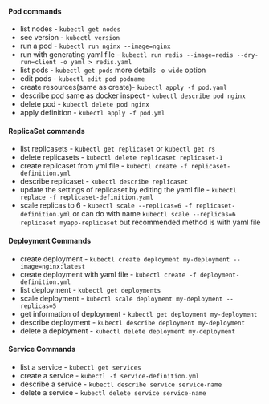 #### Pod commands 
- list nodes - `kubectl get nodes`
- see version - `kubectl version`
- run a pod - `kubectl run nginx --image=nginx`
- run with generating yaml file - `kubectl run redis --image=redis --dry-run=client -o yaml > redis.yaml`
- list pods - `kubectl get pods` more details `-o wide` option 
- edit pods - `kubectl edit pod podname`
- create resources(same as create)- `kubectl apply -f pod.yaml`
- describe pod same as docker inspect - `kubectl describe pod nginx`
- delete pod - `kubectl delete pod nginx`
- apply definition - `kubectl apply -f pod.yml`  

#### ReplicaSet commands
- list replicasets - `kubectl get replicaset` or `kubectl get rs`
- delete replicasets - `kubectl delete replicaset replicaset-1`
- create replicaset from yml file - `kubectl create -f replicaset-definition.yml`
- describe replicaset - `kubectl describe replicaset`
- update the settings of replicaset by editing the yaml file - `kubectl replace -f replicaset-definition.yaml`
- scale replicas to 6 - `kubectl scale --replicas=6 -f replicaset-definition.yml` or can do with name `kubectl scale --replicas=6 replicaset myapp-replicaset` but recommended method is with yaml file

#### Deployment Commands

- create deployment - `kubectl create deployment my-deployment --image=nginx:latest`
- create deployment with yaml file - `kubectl create -f deployment-definition.yml`
- list deployment - `kubectl get deployments`
- scale deployment - `kubectl scale deployment my-deployment --replicas=5`
- get information of deployment - `kubectl get deployment my-deployment`
- describe deployment - `kubectl describe deployment my-deployment`
- delete a deployment - `kubectl delete deployment my-deployment`

#### Service Commands
- list a service - `kubectl get services`
- create a service - `kubectl -f service-definition.yml`
- describe a service - `kubectl describe service service-name`
- delete a service - `kubectl delete service service-name`

